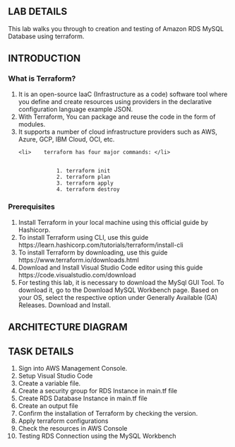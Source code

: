 <H2> LAB DETAILS </h2>


This lab walks you through to creation and testing of Amazon RDS MySQL Database using terraform. 

<H2> INTRODUCTION </h2>
<h3> What is Terraform? </h3>

<ol>			
	<li>	It is an open-source IaaC (Infrastructure as a code) software tool where you define and create resources using providers in the declarative configuration language example JSON.	</li>
	<li>	With Terraform, You can package and reuse the code in the form of modules.	</li>
	<li>	It supports a number of cloud infrastructure providers such as AWS, Azure, GCP, IBM Cloud, OCI, etc. 	</li>
	
	<li>	terraform has four major commands: </li>	
			
				
				1. terraform init 	
				2. terraform plan 	
				3. terraform apply 	
				4. terraform destroy	
			
	
</ol>			


			

<h3> Prerequisites </h3>

<ol>			
	<li>	Install Terraform in your local machine using this official guide by Hashicorp. 	</li>
	<li>	To install Terraform using CLI, use this guide https://learn.hashicorp.com/tutorials/terraform/install-cli 	</li>
	<li>	To install Terraform by downloading, use this guide https://www.terraform.io/downloads.html 	</li>
	<li>	Download and Install Visual Studio Code editor using this guide https://code.visualstudio.com/download 	</li>
	<li>	For testing this lab, it is necessary to download the MySql GUI Tool. To download it, go to the Download MySQL Workbench page. Based on your OS, select the respective option under Generally Available (GA) Releases. Download and Install. </li>
			
</ol>			


<H2> ARCHITECTURE DIAGRAM </h2>





<h2> TASK DETAILS </h2>

<ol>			
	<li>	Sign into AWS Management Console.	</li>
	<li>	Setup Visual Studio Code	</li>
	<li>	Create a variable file.	</li>
	<li>	Create a security group for RDS Instance in main.tf file	</li>
	<li>	Create RDS Database Instance in main.tf file	</li>
	<li>	Create an output file	</li>
	<li>	Confirm the installation of Terraform by checking the version.	</li>
	<li>	Apply terraform configurations	</li>
	<li>	Check the resources in AWS Console	</li>
	<li>	Testing RDS Connection using the MySQL Workbench	</li>
			
</ol>			
		

  



